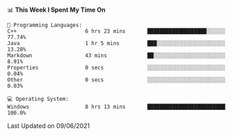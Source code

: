 
<!--START_SECTION:waka-->
📊 **This Week I Spent My Time On** 

```text
💬 Programming Languages: 
C++                      6 hrs 23 mins       ███████████████████░░░░░░   77.74% 
Java                     1 hr 5 mins         ███░░░░░░░░░░░░░░░░░░░░░░   13.28% 
Markdown                 43 mins             ██░░░░░░░░░░░░░░░░░░░░░░░   8.91% 
Properties               0 secs              ░░░░░░░░░░░░░░░░░░░░░░░░░   0.04% 
Other                    0 secs              ░░░░░░░░░░░░░░░░░░░░░░░░░   0.03%

💻 Operating System: 
Windows                  8 hrs 13 mins       █████████████████████████   100.0%

```


 Last Updated on 09/06/2021
<!--END_SECTION:waka-->
